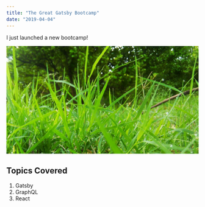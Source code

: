 ```yaml
---
title: "The Great Gatsby Bootcamp"
date: "2019-04-04"
---
```


I just launched a new bootcamp!

![Grass](maxresdefault.jpg)

## Topics Covered

1. Gatsby
2. GraphQL
3. React